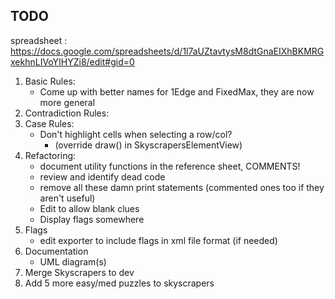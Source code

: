 ## TODO

spreadsheet : https://docs.google.com/spreadsheets/d/1l7aUZtavtysM8dtGnaEIXhBKMRGxekhnLIVoYIHYZi8/edit#gid=0

1. Basic Rules:
    - Come up with better names for 1Edge and FixedMax, they are now more general
2. Contradiction Rules:
3. Case Rules:
    - Don't highlight cells when selecting a row/col?
        - (override draw() in SkyscrapersElementView)
4. Refactoring:
    - document utility functions in the reference sheet, COMMENTS!
    - review and identify dead code
    - remove all these damn print statements (commented ones too if they aren't useful)
    - Edit to allow blank clues
    - Display flags somewhere
5. Flags
    - edit exporter to include flags in xml file format (if needed)
6. Documentation
    - UML diagram(s)
7. Merge Skyscrapers to dev
8. Add 5 more easy/med puzzles to skyscrapers
